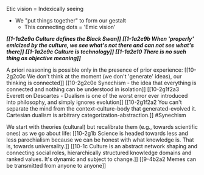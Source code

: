Etic vision = Indexically seeing

- We "put things together" to form our gestalt
	- This connecting dots = 'Emic vision'

***[[1-1a2e9a Culture defines the Black Swan]]***
***[[1-1a2e9b When 'properly' emicized by the culture, we see what's not there and can not see what's there]]***
***[[1-1a2e9c Culture is technology]]***
***[[1-1a2e10 There is no such thing as objective meaning]]***

A priori reasoning is possible only in the presence of prior experience:
	[[10-2g2c0c We don't think at the moment (we don't 'generate' ideas), our thinking is connected]]
		[[10-2g2c0e Synechism - the idea that everything is connected and nothing can be understood in isolation]]
	[[10-2g1f2a3 Everett on Descartes - Dualism is one of the worst error ever introduced into philosophy, and simply ignores evolution]]
		[[10-2g1f2a2 You can't separate the mind from the context-culture-body that generated-evolved it. Cartesian dualism is arbitrary categorization-abstraction.]]
#Synechism 

We start with theories (cultural) but recalibrate them (e.g., towards scientific ones) as we go about life:
	[[10-2g1b Science is headed towards less and less parochialism because we can be honest with what knowledge is. That is, towards universality.]]
		[[10-1c Culture is an abstract network shaping and connecting social roles, hierarchically structured knowledge domains and ranked values. It's dynamic and subject to change.]]
			[[9-4b2a2 Memes can be transmitted from anyone to anyone]]